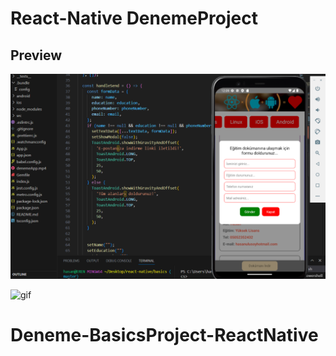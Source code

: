 # React-Native DenemeProject

## Preview

![print-screen](screen.png)

![gif](gif.gif)
# Deneme-BasicsProject-ReactNative
